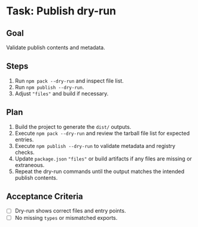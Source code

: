 # Task: Publish dry-run

## Goal
Validate publish contents and metadata.

## Steps
1. Run `npm pack --dry-run` and inspect file list.
2. Run `npm publish --dry-run`.
3. Adjust `"files"` and build if necessary.

## Plan
1. Build the project to generate the `dist/` outputs.
2. Execute `npm pack --dry-run` and review the tarball file list for expected entries.
3. Execute `npm publish --dry-run` to validate metadata and registry checks.
4. Update `package.json` `"files"` or build artifacts if any files are missing or extraneous.
5. Repeat the dry-run commands until the output matches the intended publish contents.

## Acceptance Criteria
- [ ] Dry-run shows correct files and entry points.
- [ ] No missing `types` or mismatched exports.
